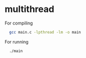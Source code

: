 # multithread
For compiling
```bash
  gcc main.c -lpthread -lm -o main
```
For running
```bash
  ./main
```
